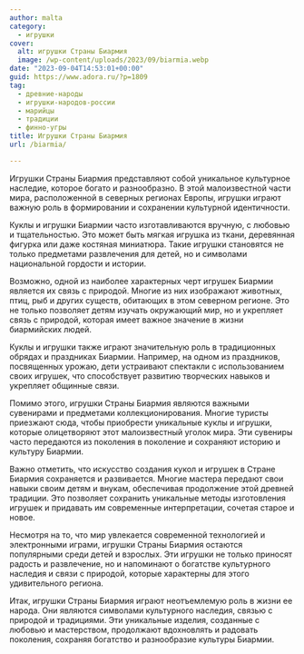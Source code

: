 ```yaml
---
author: malta
category:
  - игрушки
cover:
  alt: игрушки Страны Биармия
  image: /wp-content/uploads/2023/09/biarmia.webp
date: "2023-09-04T14:53:01+00:00"
guid: https://www.adora.ru/?p=1809
tag:
  - древние-народы
  - игрушки-народов-россии
  - марийцы
  - традиции
  - финно-угры
title: Игрушки Страны Биармия
url: /biarmia/

---
```

Игрушки Страны Биармия представляют собой уникальное культурное наследие, которое богато и разнообразно. В этой малоизвестной части мира, расположенной в северных регионах Европы, игрушки играют важную роль в формировании и сохранении культурной идентичности.

Куклы и игрушки Биармии часто изготавливаются вручную, с любовью и тщательностью. Это может быть мягкая игрушка из ткани, деревянная фигурка или даже костяная миниатюра. Такие игрушки становятся не только предметами развлечения для детей, но и символами национальной гордости и истории.

Возможно, одной из наиболее характерных черт игрушек Биармии является их связь с природой. Многие из них изображают животных, птиц, рыб и других существ, обитающих в этом северном регионе. Это не только позволяет детям изучать окружающий мир, но и укрепляет связь с природой, которая имеет важное значение в жизни биармийских людей.

Куклы и игрушки также играют значительную роль в традиционных обрядах и праздниках Биармии. Например, на одном из праздников, посвященных урожаю, дети устраивают спектакли с использованием своих игрушек, что способствует развитию творческих навыков и укрепляет общинные связи.

Помимо этого, игрушки Страны Биармия являются важными сувенирами и предметами коллекционирования. Многие туристы приезжают сюда, чтобы приобрести уникальные куклы и игрушки, которые олицетворяют этот малоизвестный уголок мира. Эти сувениры часто передаются из поколения в поколение и сохраняют историю и культуру Биармии.

Важно отметить, что искусство создания кукол и игрушек в Стране Биармия сохраняется и развивается. Многие мастера передают свои навыки своим детям и внукам, обеспечивая продолжение этой древней традиции. Это позволяет сохранить уникальные методы изготовления игрушек и придавать им современные интерпретации, сочетая старое и новое.

Несмотря на то, что мир увлекается современной технологией и электронными играми, игрушки Страны Биармия остаются популярными среди детей и взрослых. Эти игрушки не только приносят радость и развлечение, но и напоминают о богатстве культурного наследия и связи с природой, которые характерны для этого удивительного региона.

Итак, игрушки Страны Биармия играют неотъемлемую роль в жизни ее народа. Они являются символами культурного наследия, связью с природой и традициями. Эти уникальные изделия, созданные с любовью и мастерством, продолжают вдохновлять и радовать поколения, сохраняя богатство и разнообразие культуры Биармии.

